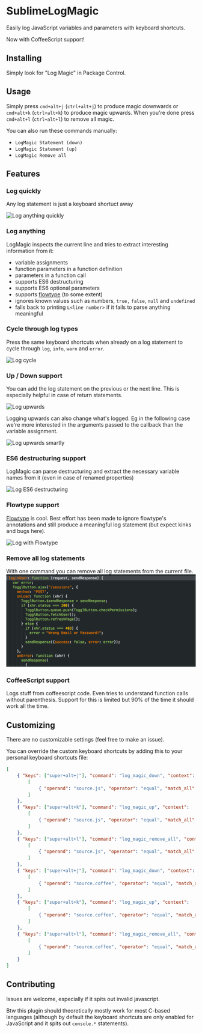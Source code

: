 # SublimeLogMagic

Easily log JavaScript variables and parameters with keyboard shortcuts.


Now with CoffeeScript support!


## Installing

Simply look for "Log Magic" in Package Control.

## Usage

Simply press `cmd+alt+j` (`ctrl+alt+j`) to produce magic downwards or `cmd+alt+k` (`ctrl+alt+k`) to produce magic upwards.
When you're done press `cmd+alt+l` (`ctrl+alt+l`) to remove all magic.

You can also run these commands manually:
- `LogMagic Statement (down)`
- `LogMagic Statement (up)`
- `LogMagic Remove all`

## Features

### Log quickly

Any log statement is just a keyboard shortuct away

![Log anything quickly](images/log-anything.gif "Log anything quickly")

### Log anything

LogMagic inspects the current line and tries to extract interesting information from it:
- variable assignments
- function parameters in a function definition
- parameters in a function call
- supports ES6 destructuring
- supports ES6 optional parameters
- supports [flowtype](http://flowtype.org) (to some extent)
- ignores known values such as numbers, `true,` `false`, `null` and `undefined`
- falls back to printing `L<line number>` if it fails to parse anything meaningful

### Cycle through log types

Press the same keyboard shortcuts when already on a log statement to cycle through `log`,
`info`, `warn` and `error`.

![Log cycle](images/log-cycle.gif "Cycling through log levels is a breeze")

### Up / Down support

You can add the log statement on the previous or the next line. This is especially helpful in case of return
statements.

![Log upwards](images/log-up.gif "Log upwards!")

Logging upwards can also change what's logged. Eg in the following case we're more interested in the
arguments passed to the callback than the variable assignment.

![Log upwards smartly](images/log-up-change.gif "Logging upwards changes everything!")

### ES6 destructuring support

LogMagic can parse destructuring and extract the necessary variable names from it (even
in case of renamed properties)

![Log ES6 destructuring](images/log-destruct.gif "Supports ES6 Destructuring parameters")

### Flowtype support

[Flowtype](http://flowtype.org) is cool. Best effort has been made to ignore flowtype's annotations and still produce a meaningful
log statement (but expect kinks and bugs here).

![Log with Flowtype](images/log-flowtype.gif "Supports some flowtype")

### Remove all log statements

With one command you can remove all log statements from the current file.
![Remove all log statements](images/remove-all.gif "Remove all log statements")

### CoffeeScript support

Logs stuff from coffeescript code. Even tries to understand function calls without parenthesis. Support for this is limited
but 90% of the time it should work all the time.

## Customizing

There are no customizable settings (feel free to make an issue).

You can override the custom keyboard shortcuts by adding this to your personal keyboard shortcuts file:

```json
[
    { "keys": ["super+alt+j"], "command": "log_magic_down", "context":
        [
            { "operand": "source.js", "operator": "equal", "match_all": true, "key": "selector" }
        ]
    },
    { "keys": ["super+alt+k"], "command": "log_magic_up", "context":
        [
            { "operand": "source.js", "operator": "equal", "match_all": true, "key": "selector" }
        ]
    },
    { "keys": ["super+alt+l"], "command": "log_magic_remove_all", "context":
        [
            { "operand": "source.js", "operator": "equal", "match_all": true, "key": "selector" }
        ]
    },
    { "keys": ["super+alt+j"], "command": "log_magic_down", "context":
        [
            { "operand": "source.coffee", "operator": "equal", "match_all": true, "key": "selector" }
        ]
    },
    { "keys": ["super+alt+k"], "command": "log_magic_up", "context":
        [
            { "operand": "source.coffee", "operator": "equal", "match_all": true, "key": "selector" }
        ]
    },
    { "keys": ["super+alt+l"], "command": "log_magic_remove_all", "context":
        [
            { "operand": "source.coffee", "operator": "equal", "match_all": true, "key": "selector" }
        ]
    }
]

```

## Contributing

Issues are welcome, especially if it spits out invalid javascript.

Btw this plugin should theoretically mostly work for most C-based languages (although by default
the keyboard shortcuts are only enabled for JavaScript and it spits out `console.*` statements).
